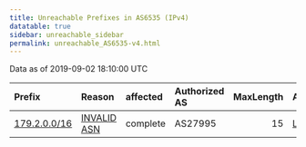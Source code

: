 ```yaml
---
title: Unreachable Prefixes in AS6535 (IPv4)
datatable: true
sidebar: unreachable_sidebar
permalink: unreachable_AS6535-v4.html
---
```


Data as of 2019-09-02 18:10:00 UTC


<div class="datatable-begin"></div>

| Prefix                                             | Reason                                                                                             | affected   | Authorized AS   |   MaxLength | Anchor                                         |   unreachable /24s |
|:---------------------------------------------------|:---------------------------------------------------------------------------------------------------|:-----------|:----------------|------------:|:-----------------------------------------------|-------------------:|
| [179.2.0.0/16](https://stat.ripe.net/179.2.0.0/16) | [INVALID ASN](https://rpki-validator.ripe.net/announcement-preview?asn=AS6535&prefix=179.2.0.0/16) | complete   | AS27995         |          15 | [LACNIC](unreachable_LACNIC_RPKI_Root-v4.html) |                256 |

<div class="datatable-end"></div>